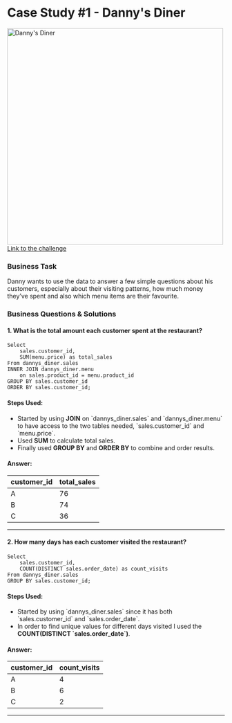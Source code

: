 <h1>Case Study #1 - Danny's Diner</h1>
<img alt="Danny's Diner" width="500" src="https://8weeksqlchallenge.com/images/case-study-designs/1.png">
<a href = "https://8weeksqlchallenge.com/case-study-1/">Link to the challenge</a>  

<h3>Business Task</h3>
Danny wants to use the data to answer a few simple questions about his customers, especially about their visiting patterns, how much money they’ve spent and also which menu items are their favourite.

<h3>Business Questions & Solutions</h3>

<h4>1. What is the total amount each customer spent at the restaurant?</h4>

```
Select 
	sales.customer_id,
    SUM(menu.price) as total_sales
From dannys_diner.sales
INNER JOIN dannys_diner.menu
	on sales.product_id = menu.product_id
GROUP BY sales.customer_id
ORDER BY sales.customer_id;
```
<h4>Steps Used:</h4>
  <ul>
    <li>Started by using <b>JOIN</b> on `dannys_diner.sales` and `dannys_diner.menu` to have access to the two tables needed, `sales.customer_id` and `menu.price`.</li>
    <li>Used <b>SUM</b> to calculate total sales.</li>
    <li>Finally used <b>GROUP BY</b> and <b>ORDER BY</b> to combine and order results.</li>
  </ul>
<h4>Answer:</h4>

customer_id | total_sales
--- | --- 
A | 76
B | 74
C | 36

---

<h4>2. How many days has each customer visited the restaurant?</h4>

```
Select 
	sales.customer_id,
    COUNT(DISTINCT sales.order_date) as count_visits
From dannys_diner.sales
GROUP BY sales.customer_id;
```
<h4>Steps Used:</h4>
  <ul>
    <li>Started by using `dannys_diner.sales` since it has both `sales.customer_id` and `sales.order_date`.</li>
    <li>In order to find unique values for different days visited I used the <b>COUNT(DISTINCT `sales.order_date`)</b>.</li>
  </ul>

  <h4>Answer:</h4>

customer_id | count_visits
--- | --- 
A | 4
B | 6
C | 2

---
